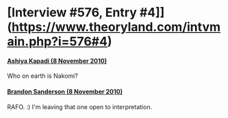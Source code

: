 # [Interview #576, Entry #4]](https://www.theoryland.com/intvmain.php?i=576#4)

#### [Ashiya Kapadi (8 November 2010)](http://twitter.com/Apy12/status/1716685102915584)

Who on earth is Nakomi?

#### [Brandon Sanderson (8 November 2010)](http://twitter.com/BrandonSandrson/status/1720530759585793)

RAFO. :) I'm leaving that one open to interpretation.

